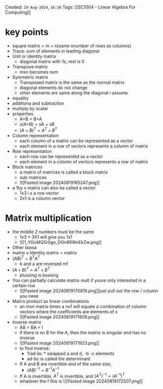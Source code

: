 Created: `19-Aug-2024`, `16:36`
Tags: [[SC1004 - Linear Algebra For Computing]]

# key points
- square matrix = m = n(same nnumber of rows as columns)
- Trace: sum of elements in leading diagonal
- Unit or identity matrix
	- diagonal matrix with 1s, rest is 0
- Transpose matrix
	- mxn becomes nxm
- Symmetric matrix
	- Transposed matrix is the same as the normal matrix
	- diagonal elements do not change
	- other elements are same along the diagonal i assume
- equality
- additiona and subtraction
- multiply by scalar
- properties
	- A+B = B+A
	- s(A+B) = sA + sB
	- $(A+B)^T=A^T+B^T$
- Column representation
	- each column of  a matrix can be represented as a vector
	- each element in a row of vectors represents a column of matrix
- Row representation
	- each row can be repreesnted as a vector
	- each element in a column of vectors represents a row of matrix
- Block matrices
	- a matrix of matrices is called a block matrix
	- sub-matrices
	- ![[Pasted image 20240819165247.png]]
- a 1by x matrix can also be called a vector
	- 1x3 i s a row vector
	- 2x1 is a column vector

# Matrix multiplication
- the middle 2 numbers must be the same
	- 1x3 * 3X1 will give you 1x1
	- ![[1_YGcMQSr0ge_DGn96WnEkZw.png]]
- Other lawsa
- matrix x Identity matrix = matrix
- $(AB)^T=B^TA^T$
	- b and a are reversed mf
- $(A+B)^T=A^T+B^T$
	- plussing is bussing
- You can partially calculate matrix mult if youre only interested in a certain row
	- ![[Pasted image 20240819170819.png]]just pull out the row / column you neee
- Matrix product as linear combinations
	- an mxn matrix times a nx1 will equate a combination of column vectors where the coefficients are elements of x
	- ![[Pasted image 20240819171809.png]]
- Inverse matrix
	- AB = BA = I
	- if there is no B for the A, then the matrix is singular and has no inverse
	- ![[Pasted image 20240819171923.png]]
	- to find inverse:
		- 1/ad-bc * swapped a and d, -b -c elements
		- ad-bc is called the determinant
	- If A and B are invertible and of the same size,
		- $(AB)^{-1}=B^{-1}A^{-1}$
	- If A is invertible, $A^T$ is invertible, and $(A^T)^{-1}=(A^{-1})^T$
	- whatever the f this is ![[Pasted image 20240819172507.png]]
